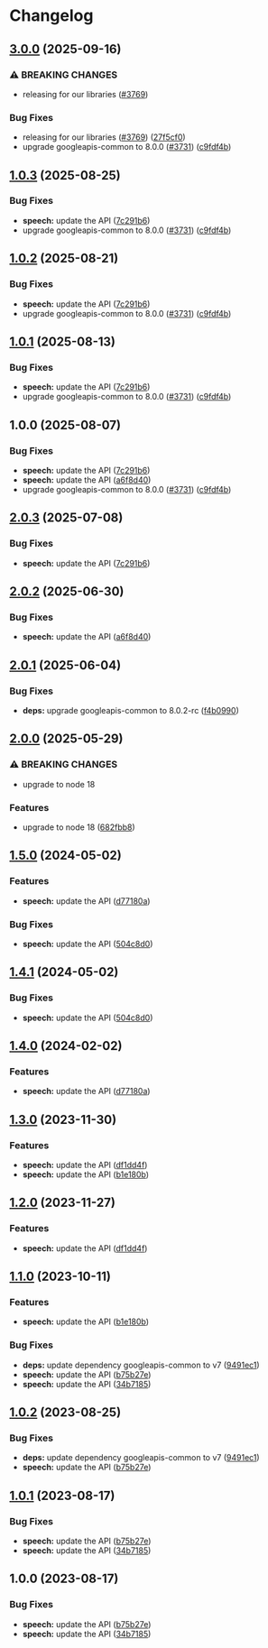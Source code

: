 # Changelog

## [3.0.0](https://github.com/googleapis/google-api-nodejs-client/compare/speech-v2.0.3...speech-v3.0.0) (2025-09-16)


### ⚠ BREAKING CHANGES

* releasing for our libraries ([#3769](https://github.com/googleapis/google-api-nodejs-client/issues/3769))

### Bug Fixes

* releasing for our libraries ([#3769](https://github.com/googleapis/google-api-nodejs-client/issues/3769)) ([27f5cf0](https://github.com/googleapis/google-api-nodejs-client/commit/27f5cf0a0190a5e8e8bf970f7a7cf77c409f093e))
* upgrade googleapis-common to 8.0.0  ([#3731](https://github.com/googleapis/google-api-nodejs-client/issues/3731)) ([c9fdf4b](https://github.com/googleapis/google-api-nodejs-client/commit/c9fdf4b34d6c9bcf608eee35dd281d4680be9797))

## [1.0.3](https://github.com/googleapis/google-api-nodejs-client/compare/speech-v1.0.2...speech-v1.0.3) (2025-08-25)


### Bug Fixes

* **speech:** update the API ([7c291b6](https://github.com/googleapis/google-api-nodejs-client/commit/7c291b6c872dbbc297c66f50c1b26f8be871e8da))
* upgrade googleapis-common to 8.0.0  ([#3731](https://github.com/googleapis/google-api-nodejs-client/issues/3731)) ([c9fdf4b](https://github.com/googleapis/google-api-nodejs-client/commit/c9fdf4b34d6c9bcf608eee35dd281d4680be9797))

## [1.0.2](https://github.com/googleapis/google-api-nodejs-client/compare/speech-v1.0.1...speech-v1.0.2) (2025-08-21)


### Bug Fixes

* **speech:** update the API ([7c291b6](https://github.com/googleapis/google-api-nodejs-client/commit/7c291b6c872dbbc297c66f50c1b26f8be871e8da))
* upgrade googleapis-common to 8.0.0  ([#3731](https://github.com/googleapis/google-api-nodejs-client/issues/3731)) ([c9fdf4b](https://github.com/googleapis/google-api-nodejs-client/commit/c9fdf4b34d6c9bcf608eee35dd281d4680be9797))

## [1.0.1](https://github.com/googleapis/google-api-nodejs-client/compare/speech-v1.0.0...speech-v1.0.1) (2025-08-13)


### Bug Fixes

* **speech:** update the API ([7c291b6](https://github.com/googleapis/google-api-nodejs-client/commit/7c291b6c872dbbc297c66f50c1b26f8be871e8da))
* upgrade googleapis-common to 8.0.0  ([#3731](https://github.com/googleapis/google-api-nodejs-client/issues/3731)) ([c9fdf4b](https://github.com/googleapis/google-api-nodejs-client/commit/c9fdf4b34d6c9bcf608eee35dd281d4680be9797))

## 1.0.0 (2025-08-07)


### Bug Fixes

* **speech:** update the API ([7c291b6](https://github.com/googleapis/google-api-nodejs-client/commit/7c291b6c872dbbc297c66f50c1b26f8be871e8da))
* **speech:** update the API ([a6f8d40](https://github.com/googleapis/google-api-nodejs-client/commit/a6f8d408d62b7ef00fc2fcbd14ed4d4c66e4e0f1))
* upgrade googleapis-common to 8.0.0  ([#3731](https://github.com/googleapis/google-api-nodejs-client/issues/3731)) ([c9fdf4b](https://github.com/googleapis/google-api-nodejs-client/commit/c9fdf4b34d6c9bcf608eee35dd281d4680be9797))

## [2.0.3](https://github.com/googleapis/google-api-nodejs-client/compare/speech-v2.0.2...speech-v2.0.3) (2025-07-08)


### Bug Fixes

* **speech:** update the API ([7c291b6](https://github.com/googleapis/google-api-nodejs-client/commit/7c291b6c872dbbc297c66f50c1b26f8be871e8da))

## [2.0.2](https://github.com/googleapis/google-api-nodejs-client/compare/speech-v2.0.1...speech-v2.0.2) (2025-06-30)


### Bug Fixes

* **speech:** update the API ([a6f8d40](https://github.com/googleapis/google-api-nodejs-client/commit/a6f8d408d62b7ef00fc2fcbd14ed4d4c66e4e0f1))

## [2.0.1](https://github.com/googleapis/google-api-nodejs-client/compare/speech-v2.0.0...speech-v2.0.1) (2025-06-04)


### Bug Fixes

* **deps:** upgrade googleapis-common to 8.0.2-rc ([f4b0990](https://github.com/googleapis/google-api-nodejs-client/commit/f4b099071040cfbcfe4a2e7d487d45ee93b369e0))

## [2.0.0](https://github.com/googleapis/google-api-nodejs-client/compare/speech-v1.5.0...speech-v2.0.0) (2025-05-29)


### ⚠ BREAKING CHANGES

* upgrade to node 18

### Features

* upgrade to node 18 ([682fbb8](https://github.com/googleapis/google-api-nodejs-client/commit/682fbb869189ae92b3e9a194d37d0548af0c1f92))

## [1.5.0](https://github.com/googleapis/google-api-nodejs-client/compare/speech-v1.4.1...speech-v1.5.0) (2024-05-02)


### Features

* **speech:** update the API ([d77180a](https://github.com/googleapis/google-api-nodejs-client/commit/d77180a3781a100ab2fe93ce26f8e4db9e187cff))


### Bug Fixes

* **speech:** update the API ([504c8d0](https://github.com/googleapis/google-api-nodejs-client/commit/504c8d07f3a9363908cdee44b31294d97087956d))

## [1.4.1](https://github.com/googleapis/google-api-nodejs-client/compare/speech-v1.4.0...speech-v1.4.1) (2024-05-02)


### Bug Fixes

* **speech:** update the API ([504c8d0](https://github.com/googleapis/google-api-nodejs-client/commit/504c8d07f3a9363908cdee44b31294d97087956d))

## [1.4.0](https://github.com/googleapis/google-api-nodejs-client/compare/speech-v1.3.0...speech-v1.4.0) (2024-02-02)


### Features

* **speech:** update the API ([d77180a](https://github.com/googleapis/google-api-nodejs-client/commit/d77180a3781a100ab2fe93ce26f8e4db9e187cff))

## [1.3.0](https://github.com/googleapis/google-api-nodejs-client/compare/speech-v1.2.0...speech-v1.3.0) (2023-11-30)


### Features

* **speech:** update the API ([df1dd4f](https://github.com/googleapis/google-api-nodejs-client/commit/df1dd4f56e5667a1f75fccdc12a4451395a46317))
* **speech:** update the API ([b1e180b](https://github.com/googleapis/google-api-nodejs-client/commit/b1e180bd51cacf67a1e35b05a8fa9bb091c61346))

## [1.2.0](https://github.com/googleapis/google-api-nodejs-client/compare/speech-v1.1.0...speech-v1.2.0) (2023-11-27)


### Features

* **speech:** update the API ([df1dd4f](https://github.com/googleapis/google-api-nodejs-client/commit/df1dd4f56e5667a1f75fccdc12a4451395a46317))

## [1.1.0](https://github.com/googleapis/google-api-nodejs-client/compare/speech-v1.0.2...speech-v1.1.0) (2023-10-11)


### Features

* **speech:** update the API ([b1e180b](https://github.com/googleapis/google-api-nodejs-client/commit/b1e180bd51cacf67a1e35b05a8fa9bb091c61346))


### Bug Fixes

* **deps:** update dependency googleapis-common to v7 ([9491ec1](https://github.com/googleapis/google-api-nodejs-client/commit/9491ec1cdc3c413e7d73edcfcd59cf5c28a7c855))
* **speech:** update the API ([b75b27e](https://github.com/googleapis/google-api-nodejs-client/commit/b75b27e0adccdc6fed87fde047ca0d41b9b2332d))
* **speech:** update the API ([34b7185](https://github.com/googleapis/google-api-nodejs-client/commit/34b7185e7560729117247a6559f2802f5509b16d))

## [1.0.2](https://github.com/googleapis/google-api-nodejs-client/compare/speech-v1.0.1...speech-v1.0.2) (2023-08-25)


### Bug Fixes

* **deps:** update dependency googleapis-common to v7 ([9491ec1](https://github.com/googleapis/google-api-nodejs-client/commit/9491ec1cdc3c413e7d73edcfcd59cf5c28a7c855))
* **speech:** update the API ([b75b27e](https://github.com/googleapis/google-api-nodejs-client/commit/b75b27e0adccdc6fed87fde047ca0d41b9b2332d))

## [1.0.1](https://github.com/googleapis/google-api-nodejs-client/compare/speech-v1.0.0...speech-v1.0.1) (2023-08-17)


### Bug Fixes

* **speech:** update the API ([b75b27e](https://github.com/googleapis/google-api-nodejs-client/commit/b75b27e0adccdc6fed87fde047ca0d41b9b2332d))
* **speech:** update the API ([34b7185](https://github.com/googleapis/google-api-nodejs-client/commit/34b7185e7560729117247a6559f2802f5509b16d))

## 1.0.0 (2023-08-17)


### Bug Fixes

* **speech:** update the API ([b75b27e](https://github.com/googleapis/google-api-nodejs-client/commit/b75b27e0adccdc6fed87fde047ca0d41b9b2332d))
* **speech:** update the API ([34b7185](https://github.com/googleapis/google-api-nodejs-client/commit/34b7185e7560729117247a6559f2802f5509b16d))

